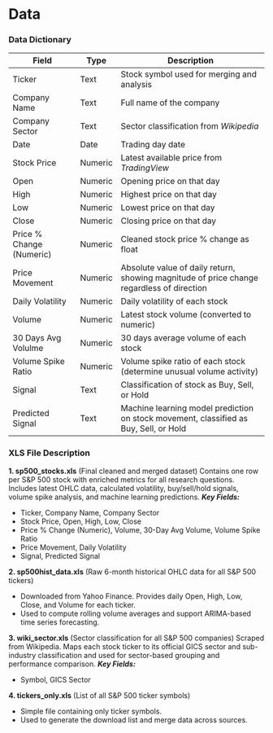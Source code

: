 # Data

### Data Dictionary
| Field | Type | Description | 
| ------ | ------ | ------ |
| Ticker | Text | Stock symbol used for merging and analysis |
| Company Name | Text | Full name of the company |
| Company Sector | Text | Sector classification from _Wikipedia_ |
| Date | Date | Trading day date |
| Stock Price | Numeric | Latest available price from _TradingView_ |
| Open | Numeric | Opening price on that day |
| High | Numeric | Highest price on that day |
| Low | Numeric | Lowest price on that day |
| Close | Numeric | Closing price on that day |
| Price % Change (Numeric)| Numeric | Cleaned stock price % change as float |
| Price Movement | Numeric | Absolute value of daily return, showing magnitude of price change regardless of direction |
| Daily Volatility | Numeric | Daily volatility of each stock |
| Volume | Numeric | Latest stock volume (converted to numeric) |
| 30 Days Avg Volulme | Numeric | 30 days average volume of each stock |
| Volume Spike Ratio | Numeric | Volume spike ratio of each stock (determine unusual volume activity) |
| Signal | Text | Classification of stock as Buy, Sell, or Hold |
| Predicted Signal | Text | Machine learning model prediction on stock movement, classified as Buy, Sell, or Hold |



### XLS File Description
**1. sp500_stocks.xls** (Final cleaned and merged dataset)
Contains one row per S&P 500 stock with enriched metrics for all research questions. Includes latest OHLC data, calculated volatility, buy/sell/hold signals, volume spike analysis, and machine learning predictions.
_**Key Fields:**_
- Ticker, Company Name, Company Sector
- Stock Price, Open, High, Low, Close
- Price % Change (Numeric), Volume, 30-Day Avg Volume, Volume Spike Ratio
- Price Movement, Daily Volatility
- Signal, Predicted Signal

**2. sp500hist_data.xls** (Raw 6-month historical OHLC data for all S&P 500 tickers)
- Downloaded from Yahoo Finance. Provides daily Open, High, Low, Close, and Volume for each ticker.
- Used to compute rolling volume averages and support ARIMA-based time series forecasting.

**3. wiki_sector.xls** (Sector classification for all S&P 500 companies)
Scraped from Wikipedia. Maps each stock ticker to its official GICS sector and sub-industry classification and used for sector-based grouping and performance comparison.
_**Key Fields:**_
- Symbol, GICS Sector

**4. tickers_only.xls** (List of all S&P 500 ticker symbols)
- Simple file containing only ticker symbols.
- Used to generate the download list and merge data across sources.
